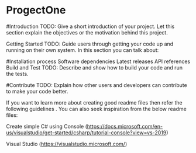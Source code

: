 # ProgectOne
#Introduction 
TODO: Give a short introduction of your project. Let this section explain the objectives or the motivation behind this project.

Getting Started 
TODO: Guide users through getting your code up and running on their own system. In this section you can talk about:

#Installation 
process Software dependencies Latest releases API references Build and Test TODO: Describe and show how to build your code and run the tests.

#Contribute TODO: Explain how other users and developers can contribute to make your code better.

If you want to learn more about creating good readme files then refer the following guidelines . You can also seek inspiration from the below readme files:

Create simple C# using Console 
(https://docs.microsoft.com/en-us/visualstudio/get-started/csharp/tutorial-console?view=vs-2019) 

Visual Studio 
(https://visualstudio.microsoft.com/)
